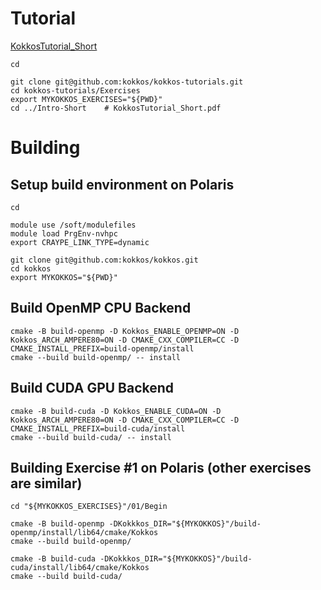 # Tutorial
[KokkosTutorial_Short](https://github.com/kokkos/kokkos-tutorials/blob/main/Intro-Short/KokkosTutorial_Short.pdf)

```
cd

git clone git@github.com:kokkos/kokkos-tutorials.git
cd kokkos-tutorials/Exercises
export MYKOKKOS_EXERCISES="${PWD}"
cd ../Intro-Short    # KokkosTutorial_Short.pdf

```

# Building

## Setup build environment on Polaris

```
cd

module use /soft/modulefiles
module load PrgEnv-nvhpc
export CRAYPE_LINK_TYPE=dynamic

git clone git@github.com:kokkos/kokkos.git
cd kokkos
export MYKOKKOS="${PWD}"

```

## Build OpenMP CPU Backend

```
cmake -B build-openmp -D Kokkos_ENABLE_OPENMP=ON -D Kokkos_ARCH_AMPERE80=ON -D CMAKE_CXX_COMPILER=CC -D CMAKE_INSTALL_PREFIX=build-openmp/install
cmake --build build-openmp/ -- install

```

## Build CUDA GPU Backend

```
cmake -B build-cuda -D Kokkos_ENABLE_CUDA=ON -D Kokkos_ARCH_AMPERE80=ON -D CMAKE_CXX_COMPILER=CC -D CMAKE_INSTALL_PREFIX=build-cuda/install
cmake --build build-cuda/ -- install

```

## Building Exercise #1 on Polaris (other exercises are similar)
```
cd "${MYKOKKOS_EXERCISES}"/01/Begin

cmake -B build-openmp -DKokkkos_DIR="${MYKOKKOS}"/build-openmp/install/lib64/cmake/Kokkos
cmake --build build-openmp/

cmake -B build-cuda -DKokkkos_DIR="${MYKOKKOS}"/build-cuda/install/lib64/cmake/Kokkos
cmake --build build-cuda/

```
